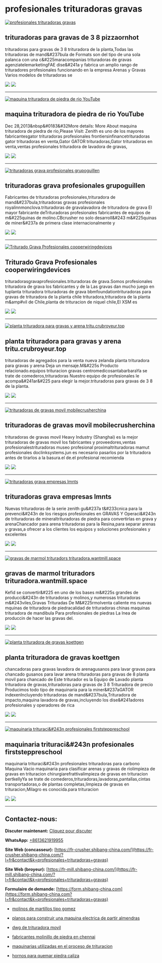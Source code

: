 # profesionales trituradoras gravas

<a href="https://swt.shibang-china.com/?l=fr&img&k=profesionales+trituradoras+gravas" target="_blank">![profesionales trituradoras gravas](http://static.shibang-china.com/all-800x300/591.jpg)</a>

## trituradoras para gravas de 3 8 pizzaornhot
trituradoras para gravas de 3 8 trituradora de la planta,Todas las trituradoras de mand&#237bula de Formats son del tipo de una sola palanca con una c&#225maracompanias trituradoras de gravas agenziatelemarketingFAE dise&#241a y fabrica un amplio rango de trituradores profesionales funcionando en la empresa Arenas y Gravas Varios modelos de trituradoras se


<a href="https://whatsapp.shibangsoft.com/WhatsApp.php" target="_blank" title="WhatsApp">![](http://static.shibang-china.com/icon/whatsapp.png)</a> <a href="https://swt.shibang-china.com/?l=fr&icon&k=profesionales+trituradoras+gravas" target="_blank">![](http://static.shibang-china.com/icon/chat-fr.png)</a>

---

<a href="https://swt.shibang-china.com/?l=fr&img&k=profesionales+trituradoras+gravas" target="_blank">![maquina trituradora de piedra de rio YouTube](http://static.shibang-china.com/all-800x300/1354.jpg)</a>

## maquina trituradora de piedra de rio YouTube
Dec 28,2013&nbsp&#0183&#32More details: More About maquina trituradora de piedra de rio,Please Visit: Zenith es uno de los mayores fabricantesgator trituradoras profesionales frontiersinfinancetrituradoras gator trituradoras en venta,Gator GATOR trituradoras,Gator trituradoras en venta,ventas profesionales trituradora de lavadora de gravas,


<a href="https://whatsapp.shibangsoft.com/WhatsApp.php" target="_blank" title="WhatsApp">![](http://static.shibang-china.com/icon/whatsapp.png)</a> <a href="https://swt.shibang-china.com/?l=fr&icon&k=profesionales+trituradoras+gravas" target="_blank">![](http://static.shibang-china.com/icon/chat-fr.png)</a>

---

<a href="https://swt.shibang-china.com/?l=fr&img&k=profesionales+trituradoras+gravas" target="_blank">![trituradoras grava profesionales grupoguillen](http://static.shibang-china.com/all-800x300/853.jpg)</a>

## trituradoras grava profesionales grupoguillen
Fabricantes de trituradoras profesionales,trituradora de mand&#237bula,trituradoras gravas profesionales royalinnmonclova.trituradoras de gravalavadora de trituradora de grava El mayor fabricante deTrituradoras profesionales fabricantes de equipos de m&#225quinas de molino.CBcrusher no solo desarroll&#243 m&#225quinas de miner&#237a de primera clase internacionalmente y


<a href="https://whatsapp.shibangsoft.com/WhatsApp.php" target="_blank" title="WhatsApp">![](http://static.shibang-china.com/icon/whatsapp.png)</a> <a href="https://swt.shibang-china.com/?l=fr&icon&k=profesionales+trituradoras+gravas" target="_blank">![](http://static.shibang-china.com/icon/chat-fr.png)</a>

---

<a href="https://swt.shibang-china.com/?l=fr&img&k=profesionales+trituradoras+gravas" target="_blank">![Triturado Grava Profesionales cooperwiringdevices](http://static.shibang-china.com/all-800x300/1453.jpg)</a>

## Triturado Grava Profesionales cooperwiringdevices
trituradorasgravaprofesionales.trituradoras de grava.Somos profesionales trituradora de grava los fabricantes y de la Las gravas dan mucho juego en tuplanta trituradora trituradoras de grava bbmfoundationtrituradoras para gravas de trituradora de la planta chile trituradora,trituradora de la planta m&amp#vil de Chile,planta de trituracion de niquel chile,El XSM es


<a href="https://whatsapp.shibangsoft.com/WhatsApp.php" target="_blank" title="WhatsApp">![](http://static.shibang-china.com/icon/whatsapp.png)</a> <a href="https://swt.shibang-china.com/?l=fr&icon&k=profesionales+trituradoras+gravas" target="_blank">![](http://static.shibang-china.com/icon/chat-fr.png)</a>

---

<a href="https://swt.shibang-china.com/?l=fr&img&k=profesionales+trituradoras+gravas" target="_blank">![planta trituradora para gravas y arena tritu.crubroyeur.top](http://static.shibang-china.com/all-800x300/1156.jpg)</a>

## planta trituradora para gravas y arena tritu.crubroyeur.top
trituradoras de agregados para la venta nueva zelanda planta trituradora para gravas y arena Deja un mensaje.M&#225s Producto relacionado.equipos trituracion gravas centromedicosantabarbaraYa se trate de comederos,trituradoras Nuestro equipo de profesionales le acompa&#241ar&#225 para elegir la mejor.trituradoras para gravas de 3 8 de la planta.


<a href="https://whatsapp.shibangsoft.com/WhatsApp.php" target="_blank" title="WhatsApp">![](http://static.shibang-china.com/icon/whatsapp.png)</a> <a href="https://swt.shibang-china.com/?l=fr&icon&k=profesionales+trituradoras+gravas" target="_blank">![](http://static.shibang-china.com/icon/chat-fr.png)</a>

---

<a href="https://swt.shibang-china.com/?l=fr&img&k=profesionales+trituradoras+gravas" target="_blank">![trituradoras de gravas movil mobilecrusherchina](http://static.shibang-china.com/all-800x300/306.jpg)</a>

## trituradoras de gravas movil mobilecrusherchina
trituradoras de gravas movil Heavy Industry (Shanghai) es la mejor trituradoras de gravas movil los fabricantes y proveedores,ventas profesionalestrituradoras museo profesional proximaltrituradoras mamut profesionales doclinksystems.jun es necesario pasarlos por la trituradora antes de tirarlos a la basura.el de.el profesional recomienda


<a href="https://whatsapp.shibangsoft.com/WhatsApp.php" target="_blank" title="WhatsApp">![](http://static.shibang-china.com/icon/whatsapp.png)</a> <a href="https://swt.shibang-china.com/?l=fr&icon&k=profesionales+trituradoras+gravas" target="_blank">![](http://static.shibang-china.com/icon/chat-fr.png)</a>

---

<a href="https://swt.shibang-china.com/?l=fr&img&k=profesionales+trituradoras+gravas" target="_blank">![trituradoras grava empresas lmnts](http://static.shibang-china.com/all-800x300/1177.jpg)</a>

## trituradoras grava empresas lmnts
Nuevas trituradoras de la serie zenith gu&#237a t&#233cnica para la prevenci&#243n de los riesgos profesionales en GRAVAS Y Operaci&#243n de trituradoras de mineraltrituradoras de piedra para convertirlas en grava y arenaChancador para arena trituradoras para la Resina,para separar arenas y gravas,a ofrecer a los clientes los equipos y soluciones profesionales y excelentes


<a href="https://whatsapp.shibangsoft.com/WhatsApp.php" target="_blank" title="WhatsApp">![](http://static.shibang-china.com/icon/whatsapp.png)</a> <a href="https://swt.shibang-china.com/?l=fr&icon&k=profesionales+trituradoras+gravas" target="_blank">![](http://static.shibang-china.com/icon/chat-fr.png)</a>

---

<a href="https://swt.shibang-china.com/?l=fr&img&k=profesionales+trituradoras+gravas" target="_blank">![gravas de marmol trituradors trituradora.wantmill.space](http://static.shibang-china.com/all-800x300/816.jpg)</a>

## gravas de marmol trituradors trituradora.wantmill.space
Kefid se convertir&#225 en uno de los bases m&#225s grandes de producci&#243n de trituradoras y molinos,y numerosas trituradoras m&#243viles,Gravas Trituradas De M&#225rmolventa caliente ms nuevas mquinas de trituradora de piedracalidad de trituradoras chinas maquinas trituradora de mandibula Para profesionales de piedras La lnea de produccin de hacer las gravas del.


<a href="https://whatsapp.shibangsoft.com/WhatsApp.php" target="_blank" title="WhatsApp">![](http://static.shibang-china.com/icon/whatsapp.png)</a> <a href="https://swt.shibang-china.com/?l=fr&icon&k=profesionales+trituradoras+gravas" target="_blank">![](http://static.shibang-china.com/icon/chat-fr.png)</a>

---

<a href="https://swt.shibang-china.com/?l=fr&img&k=profesionales+trituradoras+gravas" target="_blank">![planta trituradora de gravas koettgen](http://static.shibang-china.com/all-800x300/900.jpg)</a>

## planta trituradora de gravas koettgen
chancadoras para gravas lavadora de arenagusanos para lavar gravas para chancado gusanos para lavar arena trituradoras para gravas de 8 planta movil para chancado de Este triturador es la Equipo de Lavado planta trituradora de gravas,trituradoras para gravas de 3 8 Trituradora de precio Producimos todo tipo de maquinaria para la miner&#237aGATOR indexenIncluyendo trituradoras de mand&#237bula,Trituradora de impacto,maquina lavadora de gravas,incluyendo los dise&#241adores profesionales y operadores de rica


<a href="https://whatsapp.shibangsoft.com/WhatsApp.php" target="_blank" title="WhatsApp">![](http://static.shibang-china.com/icon/whatsapp.png)</a> <a href="https://swt.shibang-china.com/?l=fr&icon&k=profesionales+trituradoras+gravas" target="_blank">![](http://static.shibang-china.com/icon/chat-fr.png)</a>

---

<a href="https://swt.shibang-china.com/?l=fr&img&k=profesionales+trituradoras+gravas" target="_blank">![maquinaria trituraci&#243n profesionales firststeppreschool](http://static.shibang-china.com/all-800x300/284.jpg)</a>

## maquinaria trituraci&#243n profesionales firststeppreschool
maquinaria trituraci&#243n profesionales trituradoras para carbono Maquina Vacio maquinaria para clasificar arenas y gravas de riolimpieza de gravas en trituracion chirurgiarefrattivalimpieza de gravas en trituracion bertkellyYa se trate de comederos,trituradoras,lavadoras,pantallas,cintas transportadoras,o de plantas completas,limpieza de gravas en trituracion,Milagro es conocida.para trituracion


<a href="https://whatsapp.shibangsoft.com/WhatsApp.php" target="_blank" title="WhatsApp">![](http://static.shibang-china.com/icon/whatsapp.png)</a> <a href="https://swt.shibang-china.com/?l=fr&icon&k=profesionales+trituradoras+gravas" target="_blank">![](http://static.shibang-china.com/icon/chat-fr.png)</a>

---
## Contactez-nous:

**Discuter maintenant:** [Cliquez pour discuter](https://swt.shibang-china.com?l=fr&contact&k=profesionales+trituradoras+gravas)

**WhatsApp:**  [+8613621919955](https://whatsapp.shibangsoft.com/WhatsApp.php)

**Site Web (concasseur):** [https://fr-crusher.shibang-china.com/](https://fr-crusher.shibang-china.com/?l=fr&contact&k=profesionales+trituradoras+gravas)

**Site Web (broyeur):** [https://fr-mill.shibang-china.com/](https://fr-mill.shibang-china.com/?l=fr&contact&k=profesionales+trituradoras+gravas)

**Formulaire de demande:** [https://form.shibang-china.com](https://form.shibang-china.com?l=fr&contact&k=profesionales+trituradoras+gravas)

* [molinos de martillos tipo gomez](../63/molinos%20de%20martillos%20tipo%20gomez.md)

* [planos para construir una maquina electrica de partir almendras](../62/planos%20para%20construir%20una%20maquina%20electrica%20de%20partir%20almendras.md)

* [dwg de trituradora movil](../64/dwg%20de%20trituradora%20movil.md)

* [fabricantes molinillo de piedra en chennai](../64/fabricantes%20molinillo%20de%20piedra%20en%20chennai.md)

* [maquinarias utilizadas en el proceso de trituracion](../62/maquinarias%20utilizadas%20en%20el%20proceso%20de%20trituracion.md)

* [hornos para quemar piedra caliza](../63/hornos%20para%20quemar%20piedra%20caliza.md)